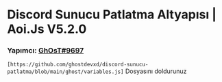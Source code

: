 # Discord Sunucu Patlatma Altyapısı | Aoi.Js V5.2.0
### Yapımcı: [GhOsT#9697](https://discord.com/users/573504001732116490)

`[https://github.com/ghostdevxd/discord-sunucu-patlatma/blob/main/ghost/variables.js]` Dosyasını doldurunuz
